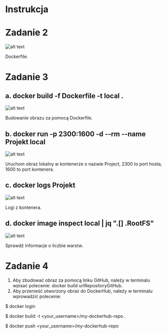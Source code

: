 # Instrukcja

# Zadanie 2 #
![alt text](https://github.com/Penxulidao/Pwcho2/blob/main/pics/Dockerfile.png "Dockerfile")

Dockerfile.
# Zadanie 3 #
## a. docker build -f Dockerfile -t local . ##
![alt text](https://github.com/Penxulidao/Pwcho2/blob/main/pics/docker%20build.png "docker build")

Budowanie obrazu za pomocą Dockerfile.
## b. docker run -p 2300:1600 -d --rm --name Projekt local ##
![alt text](https://github.com/Penxulidao/Pwcho2/blob/main/pics/docker%20run.png "docker run")

Uruchom obraz lokalny w kontenerze o nazwie Project, 2300 to port hosta, 1600 to port kontenera.
## c. docker logs Projekt ##
![alt text](https://github.com/Penxulidao/Pwcho2/blob/main/pics/docker%20logs.png "docker logs")

Logi z kontenera.
## d. docker image inspect local | jq ".[] .RootFS" ##
![alt text](https://github.com/Penxulidao/Pwcho2/blob/main/pics/image%20inspect.png "docker logs")

Sprawdź informacje o liczbie warstw.
# Zadanie 4 #
1. Aby zbudować obraz za pomocą linku GitHub, należy w terminalu wpisać polecenie: docker build urlRepositoryGitHub.
2. Aby przenieść utworzony obraz do DockerHub, należy w terminalu wprowadzić polecenie: 
  
  $ docker login
  
  $ docker build -t <your_username>/my-dockerhub-repo .
  
  $ docker push <your_username>/my-dockerhub-repo
